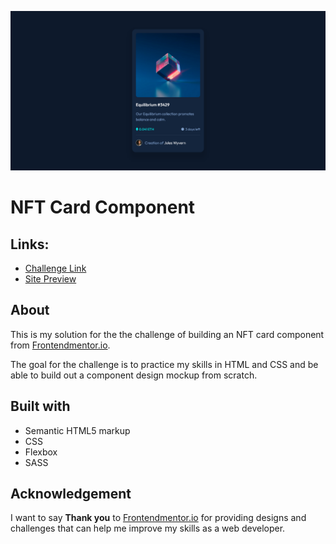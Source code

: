 ![](./images/solution-screenshot.png)

# NFT Card Component

## Links:
- [Challenge Link](https://www.frontendmentor.io/challenges/nft-preview-card-component-SbdUL_w0U)
- [Site Preview](https://robinjmm.github.io/nft-card-component/)

## About
This is my solution for the the challenge of building an NFT card component from [Frontendmentor.io](https://frontendmentor.io).

The goal for the challenge is to practice my skills in HTML and CSS and be able to build out a component design mockup from scratch.

## Built with
- Semantic HTML5 markup
- CSS
- Flexbox
- SASS

## Acknowledgement
I want to say **Thank you** to [Frontendmentor.io](https://frontendmentor.io) for providing designs and challenges that can help me improve my skills as a web developer. 